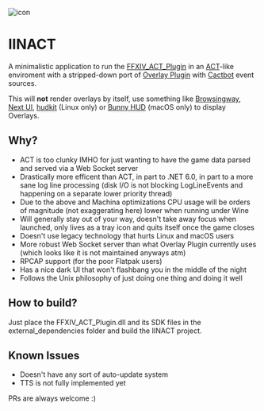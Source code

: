 ![icon](https://github.com/marzent/IINACT/blob/main/IINACT/Icon-IINACT-512x512@2x.ico?raw=true)

# IINACT

A minimalistic application to run the [FFXIV_ACT_Plugin](https://github.com/ravahn/FFXIV_ACT_Plugin) in an [ACT](https://advancedcombattracker.com/)-like enviroment with a stripped-down port of [Overlay Plugin](https://github.com/ngld/OverlayPlugin) with [Cactbot](https://github.com/quisquous/cactbot) event sources.

This will **not** render overlays by itself, use something like [Browsingway](https://github.com/Styr1x/Browsingway), [Next UI](https://github.com/kaminaris/Next-UI), [hudkit](https://github.com/valarnin/hudkit) (Linux only) or [Bunny HUD](https://github.com/marzent/Bunny-HUD) (macOS only) to display Overlays.


## Why?

- ACT is too clunky IMHO for just wanting to have the game data parsed and served via a Web Socket server
- Drastically more efficent than ACT, in part to .NET 6.0, in part to a more sane log line processing (disk I/O is not blocking LogLineEvents and happening on a separate lower priority thread)
- Due to the above and Machina optimizations CPU usage will be orders of magnitude (not exaggerating here) lower when running under Wine
- Will generally stay out of your way, doesn't take away focus when launched, only lives as a tray icon and quits itself once the game closes
- Doesn't use legacy technology that hurts Linux and macOS users
- More robust Web Socket server than what Overlay Plugin currently uses (which looks like it is not maintained anyways atm)
- RPCAP support (for the poor Flatpak users)
- Has a nice dark UI that won't flashbang you in the middle of the night
- Follows the Unix philosophy of just doing one thing and doing it well   

## How to build?

Just place the FFXIV_ACT_Plugin.dll and its SDK files in the external_dependencies folder and build the IINACT project.


## Known Issues

- Doesn't have any sort of auto-update system
- TTS is not fully implemented yet


PRs are always welcome :)
